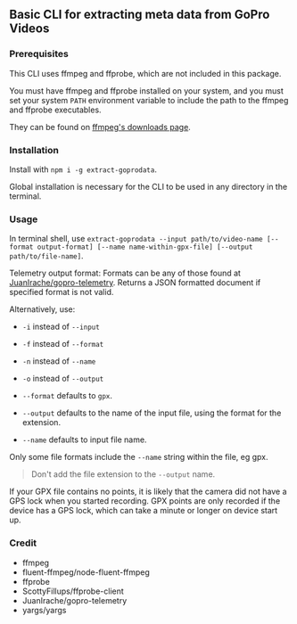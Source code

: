 ## Basic CLI for extracting meta data from GoPro Videos
### Prerequisites
This CLI uses ffmpeg and ffprobe, which are not included in this package.

You must have ffmpeg and ffprobe installed on your system, and you must set your system `PATH` environment variable to include the
path to the ffmpeg and ffprobe executables.

They can be found on [ffmpeg's downloads page](https://ffmpeg.org/download.html).

### Installation
Install with `npm i -g extract-goprodata`.

Global installation is necessary for the CLI to be used in any directory in the terminal.

### Usage
In terminal shell, use `extract-goprodata --input path/to/video-name [--format output-format] [--name name-within-gpx-file] [--output path/to/file-name]`.

Telemetry output format:
Formats can be any of those found at [JuanIrache/gopro-telemetry](https://github.com/JuanIrache/gopro-telemetry#presets). Returns a JSON formatted document if specified format is not valid.

Alternatively, use:
- `-i` instead of `--input`
- `-f` instead of `--format`
- `-n` instead of `--name`
- `-o` instead of `--output`

- `--format` defaults to `gpx`.
- `--output` defaults to the name of the input file, using the format for the extension.
- `--name` defaults to input file name.

Only some file formats include the `--name` string within the file, eg gpx.

> Don't add the file extension to the `--output` name.

If your GPX file contains no points, it is likely that the camera did not have a GPS lock when you started recording. 
GPX points are only recorded if the device has a GPS lock, which can take a minute or longer on device start up.

### Credit
- ffmpeg
- fluent-ffmpeg/node-fluent-ffmpeg
- ffprobe
- ScottyFillups/ffprobe-client
- JuanIrache/gopro-telemetry
- yargs/yargs